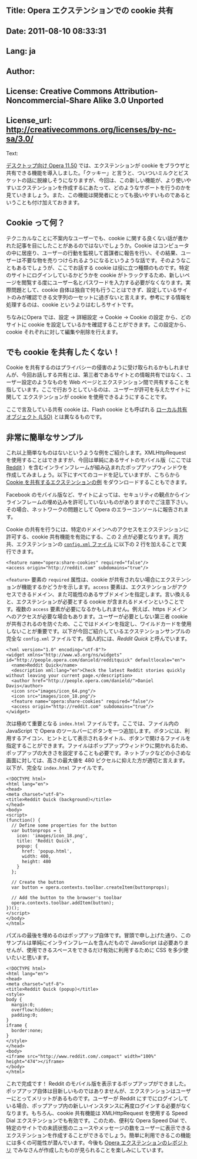 Title: Opera エクステンションでの cookie 共有
----
Date: 2011-08-10 08:33:31
----
Lang: ja
----
Author: 
----
License: Creative Commons Attribution-Noncommercial-Share Alike 3.0 Unported
----
License_url: http://creativecommons.org/licenses/by-nc-sa/3.0/
----
Text:

<p><a href="http://www.opera.com/browser/">デスクトップ向け Opera 11.50</a> では、エクステンションが cookie をブラウザと共有できる機能を導入しました。「クッキー」と言うと、ついついミルクとビスケットの話に脱線しそうになりますが、今回は、この新しい機能が、より使いやすいエクステンションを作成するにあたって、どのようなサポートを行うのかを見ていきましょう。また、この機能は開発者にとっても扱いやすいものであるということも付け加えておきます。</p>

<h2>Cookie って何？</h2>

<p>テクニカルなことに不案内なユーザーでも、cookie に関する良くない話が書かれた記事を目にしたことがあるのではないでしょうか。Cookie はコンピュータの中に居座り、ユーザーの行動を監視して首謀者に報告を行い、その結果、ユーザーは不要な物を売りつけられるようになるというような話です。そのようなこともあるでしょうが、ここでお話する cookie は役に立つ種類のものです。特定のサイトにログインしているかどうかを cookie がトラックするため、新しいページを閲覧する度にユーザー名とパスワードを入力する必要がなくなります。実際問題として、cookie 自体は独自で何も行うことはできず、設定しているサイトのみが確認できる文字列の一セットに過ぎないと言えます。参考にする情報を処理するのは、cookie というよりはむしろサイトです。</p>

<p class="note">ちなみにOpera では、設定 → 詳細設定 → Cookie → Cookie の設定 から、どのサイトに cookie を設定しているかを確認することができます。この設定から、cookie それぞれに対して編集や削除を行えます。</p>

<h2>でも cookie を共有したくない！</h2>

<p>Cookie を共有するのはプライバシーの侵害のように受け取られるかもしれませんが、今回お話しする共有とは、第三者であるサイトとの情報共有ではなく、ユーザー設定のようなものを Web ページとエクステンション間で共有することを指しています。ここで行おうとしているのは、ユーザーが許可を与えたサイトに関して エクステンションが cookie を使用できるようにすることです。</p>

<p class="note">ここで言及している共有 cookie は、Flash cookie とも呼ばれる <a href="http://ja.wikipedia.org/wiki/Local_Shared_Object">ローカル共有オブジェクト (LSO)</a> とは異なるものです。</p>

<h2>非常に簡単なサンプル</h2>

<p>これ以上簡単なものはないというような例をご紹介します。XMLHttpRequest を使用することはできますが、今回は単純にあるサイトのモバイル版（ここでは <a href="http://www.reddit.com">Reddit</a> ）を含むインラインフレームが組み込まれたポップアップウィンドウを作成してみましょう。以下にすべてのコードを記していますが、こちらから <a href="../cookie-sharing-in-opera-extensions/RedditQuick.oex">Cookie を共有するエクステンションの例</a> をダウンロードすることもできます。</p>

<p class="note">Facebook のモバイル版など、サイトによっては、セキュリティの観点からインラインフレームの埋め込みを許可していないものがありますのでご注意下さい。その場合、ネットワークの問題として Opera のエラーコンソールに報告されます。</p>

<p>Cookie の共有を行うには、特定のドメインへのアクセスをエクステンションに許可する、cookie 共有機能を有効にする、この 2 点が必要となります。両方共、エクステンションの <a href="http://dev.opera.com/articles/view/config-xml-howto/"><code>config.xml</code> ファイル</a> に以下の 2 行を加えることで実行できます。</p>

<pre><code>&lt;feature name=&quot;opera:share-cookies&quot; required=&quot;false&quot;/&gt;
&lt;access origin=&quot;http://reddit.com&quot; subdomains=&quot;true&quot;/&gt;</code></pre>

<p><code>&lt;feature&gt;</code> 要素の <code>required</code> 属性は、cookie が共有されない場合にエクステンションが機能するかどうかを示します。<code>access</code> 要素は、エクステンションがアクセスできるドメイン、また可能性のあるサブドメインを指定します。言い換えると、エクステンションが必要とする cookie が含まれるドメインということです。複数の <code>access</code> 要素が必要になるかもしれません。例えば、https ドメインへのアクセスが必要な場合もあります。ユーザーが必要としない第三者 cookie が共有されるのを防ぐため、ここではドメインを指定し、ワイルドカードを使用しないことが重要です。以下が今回ご紹介しているエクステンションサンプルの完全な <code>config.xml</code> ファイルです。個人的には、<em>Reddit Quick</em> と呼んでいます。</p>

<pre><code>&lt;?xml version=&quot;1.0&quot; encoding=&quot;utf-8&quot;?&gt;
&lt;widget xmlns=&quot;http://www.w3.org/ns/widgets&quot; id=&quot;http://people.opera.com/danield/redditquick&quot; defaultlocale=&quot;en&quot;&gt;
  &lt;name&gt;Reddit Quick&lt;/name&gt;
  &lt;description xml:lang=&quot;en&quot;&gt;Check the latest Reddit stories quickly without leaving your current page.&lt;/description&gt;
  &lt;author href=&quot;http://people.opera.com/danield/&quot;&gt;Daniel Davis&lt;/author&gt;
  &lt;icon src=&quot;images/icon_64.png&quot;/&gt;
  &lt;icon src=&quot;images/icon_18.png&quot;/&gt;
  &lt;feature name=&quot;opera:share-cookies&quot; required=&quot;false&quot;/&gt;
  &lt;access origin=&quot;http://reddit.com&quot; subdomains=&quot;true&quot;/&gt;
&lt;/widget&gt;</code></pre>

<p>次は極めて重要となる <code>index.html</code> ファイルです。ここでは、ファイル内の JavaScript で Opera のツールバーにボタンを一つ追加します。ボタンには、利用するアイコン、ヒントとして表示されるタイトル、ボタンで開けるファイルを指定することができます。ファイルはポップアップウィンドウに開かれるため、ポップアップの大きさを設定することも必要です。ネットブックなどの小さめな画面に対しては、高さの最大値を 480 ピクセルに抑えた方が適切と言えます。以下が、完全な <code>index.html</code> ファイルです。</p>

<pre><code>&lt;!DOCTYPE html&gt;
&lt;html lang=&quot;en&quot;&gt;
&lt;head&gt;
&lt;meta charset=&quot;utf-8&quot;&gt;
&lt;title&gt;Reddit Quick (background)&lt;/title&gt;
&lt;/head&gt;
&lt;body&gt;
&lt;script&gt;
(function() {	
  // Define some properties for the button
  var buttonprops = {
    icon: &#39;images/icon_18.png&#39;,
    title: &#39;Reddit Quick&#39;,
    popup: {
      href: &#39;popup.html&#39;,
      width: 400,
      height: 480
    }
  };

  // Create the button
  var button = opera.contexts.toolbar.createItem(buttonprops);

  // Add the button to the browser&#39;s toolbar
  opera.contexts.toolbar.addItem(button);
})();
&lt;/script&gt;
&lt;/body&gt;
&lt;/html&gt;</code></pre>

<p>パズルの最後を埋めるのはポップアップ自体です。冒頭で申し上げた通り、このサンプルは単純にインラインフレームを含んだもので JavaScript は必要ありませんが、使用できるスペースをできるだけ有効に利用するために CSS を多少使いたいと思います。</p>

<pre><code>&lt;!DOCTYPE html&gt;
&lt;html lang=&quot;en&quot;&gt;
&lt;head&gt;
&lt;meta charset=&quot;utf-8&quot;&gt;
&lt;title&gt;Reddit Quick (popup)&lt;/title&gt;
&lt;style&gt;
body {
  margin:0;
  overflow:hidden;
  padding:0;
}
iframe {
  border:none;
}
&lt;/style&gt;
&lt;/head&gt;
&lt;body&gt;
&lt;iframe src=&quot;http://www.reddit.com/.compact&quot; width=&quot;100%&quot; height=&quot;474&quot;&gt;&lt;/iframe&gt;
&lt;/body&gt;
&lt;/html&gt;</code></pre>

<p>これで完成です！ Reddit のモバイル版を表示するポップアップができました。ポップアップ自体は目新しいものではありませんが、エクステンションはユーザーにとってメリットがあるものです。ユーザーが Reddit にすでにログインしている場合、ポップアップ内の新しいインスタンスに再度ログインする必要がなくなります。もちろん、cookie 共有機能は XMLHttpRequest を使用する Speed Dial エクステンションでも有効です。このため、便利な Opera Speed Dial で、特定のサイトでの未読状態のニュースやメッセージの数をユーザーに表示できるエクステンションを作成することができるでしょう。簡単に利用できるこの機能には多くの可能性が潜んでいます。今後も <a href="http://addons.opera.com/">Opera エクステンションのレポジトリ</a> でみなさんが作成したものが見られることを楽しみにしています。</p>
